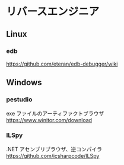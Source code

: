 # リバースエンジニア

## Linux

### edb
https://github.com/eteran/edb-debugger/wiki


## Windows

### pestudio

exe ファイルのアーティファクトブラウザ  
https://www.winitor.com/download

### ILSpy

.NET アセンブリブラウザ、逆コンパイラ  
https://github.com/icsharpcode/ILSpy

